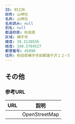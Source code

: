 ```yaml
---
ID: 9I22K
総称: 山神社
名称: 山神社
名称読み: null
別名: null
都道府県: 秋田県
区域: 横手市
緯度: 39.3120556
経度: 140.5764527
郵便番号: 45090
住所: 秋田県横手市前郷諸子沢１２−５
---
```


## その他

### 参考URL

| URL | 説明          |
| --- | ------------- |
|     | OpenStreetMap |

